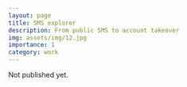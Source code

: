 ```yaml
---
layout: page
title: SMS explorer
description: From public SMS to account takeover
img: assets/img/12.jpg
importance: 1
category: work
---
```


Not published yet.
